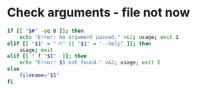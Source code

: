 # Check arguments - file not now
```bash
if [[ "$#" -eq 0 ]]; then
	echo "Error: No argument passed." >&2; usage; exit 1
elif [[ "$1" = "-h" || "$1" = "--help" ]]; then
	usage; exit
elif [[ ! f "$1"  ]]; then
	echo "Error: $1 not found." >&2; usage; exit 1
else
	filename="$1"
fi
```